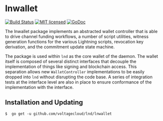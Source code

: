 lnwallet
=========

[![Build Status](http://img.shields.io/travis/voltagecloud/lnd.svg)](https://travis-ci.org/voltagecloud/lnd) 
[![MIT licensed](https://img.shields.io/badge/license-MIT-blue.svg)](https://github.com/voltagecloud/lnd/blob/master/LICENSE)
[![GoDoc](https://img.shields.io/badge/godoc-reference-blue.svg)](http://godoc.org/github.com/voltagecloud/lnd/lnwallet)

The lnwallet package implements an abstracted wallet controller that is able to
drive channel funding workflows, a number of script utilities, witness
generation functions for the various Lightning scripts, revocation key
derivation, and the commitment update state machine. 

The package is used within `lnd` as the core wallet of the daemon. The wallet
itself is composed of several distinct interfaces that decouple the
implementation of things like signing and blockchain access. This separation
allows new `WalletController` implementations to be easily dropped into
`lnd` without disrupting the code base. A series of integration tests at the
interface level are also in place to ensure conformance of the implementation
with the interface.


## Installation and Updating

```shell
$  go get -u github.com/voltagecloud/lnd/lnwallet
```
